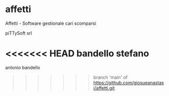 # affetti
Affetti - Software gestionale cari scomparsi

piTTySoft srl

<<<<<<< HEAD
bandello stefano
=======
antonio bandello
>>>>>>> branch 'main' of https://github.com/giosueanastasi/affetti.git
